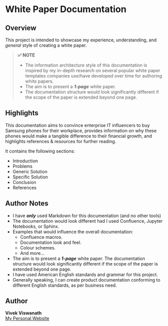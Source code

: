 # White Paper Documentation  



## Overview

This project is intended to showcase my experience, understanding, and _general_ style of creating a white paper. 


> **✅ NOTE** 
> * The information architecture style of this documentation is inspired by my in-depth research on several popular white paper templates companies use/have developed over time for authoring white papers. 
> * The aim is to present a ***1-page*** white paper.
> * The documentation structure would look significantly different if the scope of the paper is extended beyond one page.



## Highlights

This documentation aims to convince enterprise IT influencers to buy Samsung phones for their workplace, provides information on why these phones would make a tangible difference to their financial growth, and highlights references & resources for further reading.

It contains the following sections:
* Introduction
* Problems
* Generic Solution
* Specific Solution
* Conclusion
* References



## Author Notes

* I have ***only*** used Markdown for this documentation (and no other tools)
* The documentation would look different had I used Confluence, Jupyter Notebooks, or Sphinx. 
* Examples that would influence the overall documentation:
  * Confluence macros.
  * Documentation look and feel.
  * Colour schemes.
  * And more...
* The aim is to present a ***1-page*** white paper. The documentation structure would look significantly different if the scope of the paper is extended beyond one page.
* I have used American English standards and grammar for this project. 
* Generally speaking, I can create product documentation conforming to different English standards, as per business need.



## Author

**Vivek Viswanath**  
[My Personal Website](https://vivekviswa.net/)



